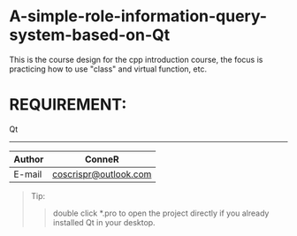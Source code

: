# A-simple-role-information-query-system-based-on-Qt
This is the course design for the cpp introduction course, the focus is practicing how to use "class" and virtual function, etc.

REQUIREMENT:
===========================
Qt

****
	
|Author|ConneR|
|---|---
|E-mail|coscrispr@outlook.com


> Tip:
>> double click *.pro to open the project directly if you already installed Qt in your desktop.
